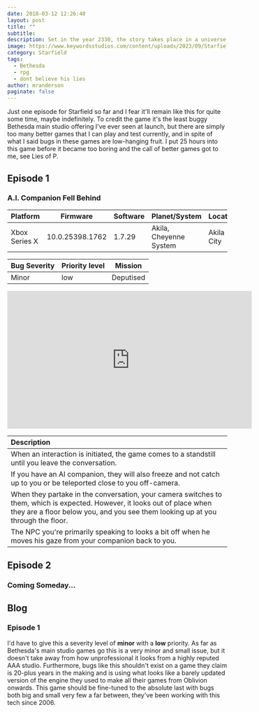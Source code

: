 ```yaml
---
date: 2018-03-12 12:26:40
layout: post
title: ""
subtitle: 
description: Set in the year 2330, the story takes place in a universe where humanity has gone interstellar and is exploring new planets. The player takes on the role of a miner in an area of space called 'Settled Systems', who is assigned to gather and extract minerals from a moon.
image: https://www.keywordsstudios.com/content/uploads/2023/09/Starfield.jpg
category: Starfield
tags:
  - Bethesda
  - rpg
  - dont believe his lies
author: mranderson
paginate: false
---
```


Just one episode for Starfield so far and I fear it'll remain like this for quite some time, maybe indefinitely. To credit the game it's the least buggy Bethesda main studio offering I've ever seen at launch, but there are simply too many better games that I can play and test currently, and in spite of what I said bugs in these games are low-hanging fruit. I put 25 hours into this game before it became too boring and the call of better games got to me, see Lies of P.



## Episode 1
### A.I. Companion Fell Behind

| Platform      | Firmware        | Software | Planet/System          | Location   |
| ------------- | --------------- | -------- | ---------------------- | ---------- |
| Xbox Series X | 10.0.25398.1762 | 1.7.29   | Akila, Cheyenne System | Akila City |

| Bug Severity | Priority level | Mission   |
| ------------ | -------------- | --------- |
| Minor        | low            | Deputised |

<iframe width="560" height="315" src="https://www.youtube.com/embed/YTx-Ni-Ixwo?si=ngfyOemBQ42zH1GM" title="YouTube video player" frameborder="0" allow="accelerometer; autoplay; clipboard-write; encrypted-media; gyroscope; picture-in-picture; web-share" allowfullscreen></iframe>

| Description |
| :-- |
| When an interaction is initiated, the game comes to a standstill until you leave the conversation. |
| If you have an AI companion, they will also freeze and not catch up to you or be teleported close to you off-camera. |
| When they partake in the conversation, your camera switches to them, which is expected. However, it looks out of place when they are a floor below you, and you see them looking up at you through the floor. |
| The NPC you're primarily speaking to looks a bit off when he moves his gaze from your companion back to you. |



## Episode 2

### Coming Someday...

## Blog

### Episode 1
I'd have to give this a severity level of **minor** with a **low** priority. As far as Bethesda's main studio games go this is a very minor and small issue, but it doesn't take away from how unprofessional it looks from a highly reputed AAA studio. Furthermore, bugs like this shouldn't exist on a game they claim is 20-plus years in the making and is using what looks like a barely updated version of the engine they used to make all their games from Oblivion onwards. This game should be fine-tuned to the absolute last with bugs both big and small very few a far between, they've been working with this tech since 2006.